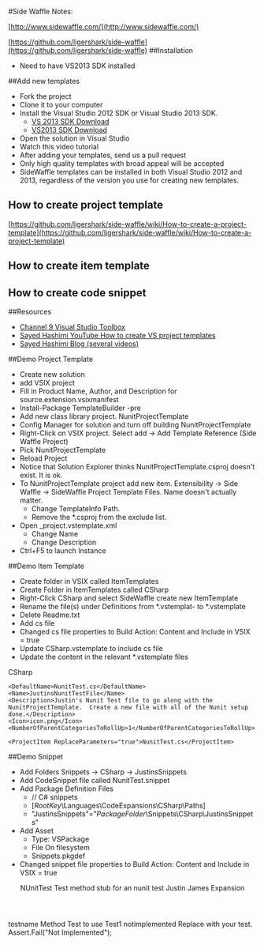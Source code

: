 #Side Waffle Notes:

[http://www.sidewaffle.com/](http://www.sidewaffle.com/)

[https://github.com/ligershark/side-waffle](https://github.com/ligershark/side-waffle)
##Installation
* Need to have VS2013 SDK installed

##Add new templates

* Fork the project
* Clone it to your computer
* Install the Visual Studio 2012 SDK or Visual Studio 2013 SDK.
	* [VS 2013 SDK Download](http://www.microsoft.com/en-us/download/details.aspx?id=30668)	
	* [VS2013 SDK Download](http://www.microsoft.com/en-us/download/details.aspx?id=40758)
* Open the solution in Visual Studio
* Watch this video tutorial
* After adding your templates, send us a pull request
* Only high quality templates with broad appeal will be accepted
* SideWaffle templates can be installed in both Visual Studio 2012 and 2013, regardless of the version you use for creating new templates.

## How to create project template
[https://github.com/ligershark/side-waffle/wiki/How-to-create-a-project-template](https://github.com/ligershark/side-waffle/wiki/How-to-create-a-project-template)

## How to create item template

## How to create code snippet

##Resources
* [Channel 9 Visual Studio Toolbox](http://channel9.msdn.com/Shows/Visual-Studio-Toolbox/SideWaffle) 
* [Sayed Hashimi YouTube How to create VS project templates](http://www.youtube.com/watch?v=z33jOo75CH4)
* [Sayed Hashimi Blog (several videos)](http://sedodream.com/2013/10/11/SideWaffleHowToCreateYourOwnVSTemplatePack.aspx)


##Demo Project Template

* Create new solution
* add VSIX project
* Fill in Product Name, Author, and Description for source.extension.vsixmanifest
* Install-Package TemplateBuilder -pre
* Add new class library project.  NunitProjectTemplate
* Config Manager for solution and turn off building NunitProjectTemplate
* Right-Click on VSIX project.  Select add -> Add Template Reference (Side Waffle Project) 
* Pick NunitProjectTemplate
* Reload Project
* Notice that Solution Explorer thinks NunitProjectTemplate.csproj doesn't exist.  It is ok.
* To NunitProjectTemplate project add new item.  Extensibility -> Side Waffle -> SideWaffle Project Template Files.  Name doesn't actually matter.
	* Change TemplateInfo Path. <TemplateInfo Path="CSharp\JustinTest"/>
	* Remove the *.csproj from the exclude list.
* Open _project.vstemplate.xml
	* Change Name
	* Change Description
* Ctrl+F5 to launch Instance

##Demo Item Template

* Create folder in VSIX called ItemTemplates
* Create Folder in ItemTemplates called CSharp
* Right-Click CSharp and select SideWaffle create new ItemTemplate
* Rename the file(s) under Definitions from *.vstemplat- to *.vstemplate
* Delete Readme.txt
* Add cs file
* Changed cs file properties to Build Action: Content and Include in VSIX = true
* Update CSharp.vstemplate to include cs file
* Update the content in the relevant *.vstemplate files

<VSTemplate Version="3.0.0" xmlns="http://schemas.microsoft.com/developer/vstemplate/2005" Type="Item">
  <TemplateData>
	<ProjectType>CSharp</ProjectType>
	
	<DefaultName>NunitTest.cs</DefaultName>
	<Name>JustinsNunitTestFile</Name>
	<Description>Justin's Nunit Test file to go along with the NunitProjectTemplate.  Create a new file with all of the Nunit setup done.</Description>    
	<Icon>icon.png</Icon>
	<NumberOfParentCategoriesToRollUp>1</NumberOfParentCategoriesToRollUp>
  </TemplateData>
  <TemplateContent>
	<References />
	 
	<ProjectItem ReplaceParameters="true">NunitTest.cs</ProjectItem>
	
  </TemplateContent>
</VSTemplate>

	
##Demo Snippet

* Add Folders Snippets -> CSharp -> JustinsSnippets
* Add CodeSnippet file called NunitTest.snippet
* Add Package Definition Files
	* // C# snippets
	* [$RootKey$\Languages\CodeExpansions\CSharp\Paths]
	* "JustinsSnippets"="$PackageFolder$\Snippets\CSharp\JustinsSnippets"
* Add Asset 
	* Type: VSPackage
	* File On filesystem
	* Snippets.pkgdef
* Changed snippet file properties to Build Action: Content and Include in VSIX = true
<?xml version="1.0" encoding="utf-8" ?>
<CodeSnippets xmlns="http://schemas.microsoft.com/VisualStudio/2005/CodeSnippet">
	<CodeSnippet Format="1.0.0">
		<Header>
			<Title>NUnitTest</Title>
			<Shortcut>NUnitTest</Shortcut>
			<Description>Test method stub for an nunit test</Description>
			<Author>Justin James</Author>
			<SnippetTypes>
				<SnippetType>Expansion</SnippetType>
			</SnippetTypes>
		</Header>
		<Snippet>
			<Declarations>
				<Literal Editable="true">
					<ID>testname</ID>
					<ToolTip>Method Test to use</ToolTip>
					<Default>Test1</Default>
				</Literal>
				<Literal Editable="true">
					<ID>notimplemented</ID>
					<ToolTip>Replace with your test.</ToolTip>
					<Default>Assert.Fail("Not Implemented");</Default>
				</Literal>
			</Declarations>
			<Code Language="CSharp">
				<![CDATA[
		[Test]
		public void $testname$()
		{
			$notimplemented$
		}
		]]>
			</Code>
		</Snippet>
	</CodeSnippet>
</CodeSnippets>
